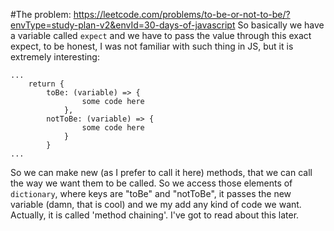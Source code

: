 #The problem:
https://leetcode.com/problems/to-be-or-not-to-be/?envType=study-plan-v2&envId=30-days-of-javascript
So basically we have a variable called ```expect``` and we have to pass the value through this exact expect, to be honest, I was not familiar with such thing in JS, but it is extremely interesting:
```
...
    return {
        toBe: (variable) => {
                some code here
            },
        notToBe: (variable) => {
                some code here
            }
        }
...
```
So we can make new (as I prefer to call it here) methods, that we can call the way we want them to be called. So we access those elements of `dictionary`, where keys are "toBe" and "notToBe", it passes the new variable (damn, that is cool) and we my add any kind of code we want.
Actually, it is called 'method chaining'. I've got to read about this later.

